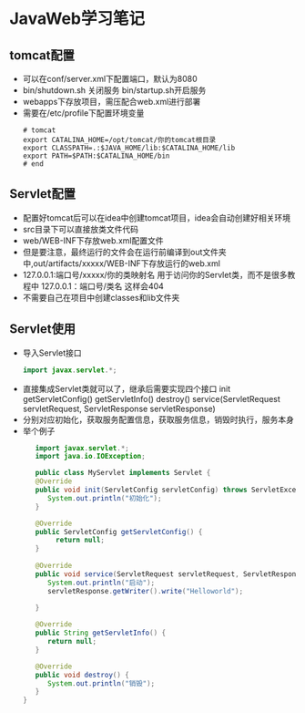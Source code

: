 # JavaWeb学习笔记
## tomcat配置
   - 可以在conf/server.xml下配置端口，默认为8080
   - bin/shutdown.sh 关闭服务 bin/startup.sh开启服务
   - webapps下存放项目，需压配合web.xml进行部署
   - 需要在/etc/profile下配置环境变量
      ```
      # tomcat
      export CATALINA_HOME=/opt/tomcat/你的tomcat根目录
      export CLASSPATH=.:$JAVA_HOME/lib:$CATALINA_HOME/lib
      export PATH=$PATH:$CATALINA_HOME/bin
      # end
      ```
## Servlet配置
   - 配置好tomcat后可以在idea中创建tomcat项目，idea会自动创建好相关环境
   - src目录下可以直接放类文件代码
   - web/WEB-INF下存放web.xml配置文件
   - 但是要注意，最终运行的文件会在运行前编译到out文件夹中,out/artifacts/xxxxx/WEB-INF下存放运行的web.xml
   - 127.0.0.1:端口号/xxxxx/你的类映射名 用于访问你的Servlet类，而不是很多教程中 127.0.0.1：端口号/类名 这样会404
   - 不需要自己在项目中创建classes和lib文件夹
## Servlet使用
   - 导入Servlet接口
      ```java
      import javax.servlet.*;
      ```
   - 直接集成Servlet类就可以了，继承后需要实现四个接口 init getServletConfig() getServletInfo() destroy() service(ServletRequest servletRequest, ServletResponse servletResponse)
   - 分别对应初始化，获取服务配置信息，获取服务信息，销毁时执行，服务本身
   - 举个例子
      ```java
         import javax.servlet.*;
         import java.io.IOException;

         public class MyServlet implements Servlet {
         @Override
         public void init(ServletConfig servletConfig) throws ServletException {
            System.out.println("初始化");
         }

         @Override
         public ServletConfig getServletConfig() {
              return null;
         }
   
         @Override
         public void service(ServletRequest servletRequest, ServletResponse servletResponse) throws ServletException, IOException {
            System.out.println("启动");
            servletResponse.getWriter().write("Helloworld");

         }
   
         @Override
         public String getServletInfo() {
            return null;
         }

         @Override
         public void destroy() {
            System.out.println("销毁");
         }
      }
      ```
   
